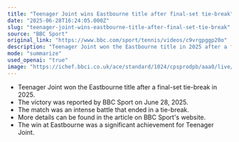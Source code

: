```yaml
---
title: "Teenager Joint wins Eastbourne title after final-set tie-break"
date: "2025-06-28T16:24:05.000Z"
slug: "teenager-joint-wins-eastbourne-title-after-final-set-tie-break"
source: "BBC Sport"
original_link: "https://www.bbc.com/sport/tennis/videos/c9vrgpggp20o"
description: "Teenager Joint won the Eastbourne title in 2025 after a final-set tie-break, as reported by BBC Sport on June 28, marking a significant achievement for the young player."
mode: "summarize"
used_openai: "true"
image: "https://ichef.bbci.co.uk/ace/standard/1024/cpsprodpb/aaa0/live/37cb8840-5439-11f0-b4be-8f7caf53b80c.jpg"
---
```


- Teenager Joint won the Eastbourne title after a final-set tie-break in 2025.
- The victory was reported by BBC Sport on June 28, 2025.
- The match was an intense battle that ended in a tie-break.
- More details can be found in the article on BBC Sport's website.
- The win at Eastbourne was a significant achievement for Teenager Joint.